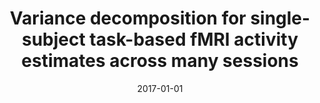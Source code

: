 ---
title: "Variance decomposition for single-subject task-based fMRI activity estimates across many sessions"
date: 2017-01-01
authors_string: Javier Gonzalez-Castillo, Gang Chen, Thomas Nichols, Peter Bandettini
authors:
   - Javier Gonzalez-Castillo
   - Gang Chen
   - Thomas Nichols
   - Peter Bandettini
author_ids:
   - javier_gonzalez-castillo
   - peter_bandettini
journal: 'NeuroImage'
volume: 154
issue: 
pages: 206-218
book_title: ''
publisher: ''
abstract: ""
project_id: 
paper_url: http://linkinghub.elsevier.com/retrieve/pii/S105381191630578X
doi: 10.1016/j.neuroimage.2016.10.024
data_loc: 'https://openneuro.org/datasets/ds001553/versions/1.0.0'
code_loc: ''
file: '/assets/publications//assets/publications/'
file_name: '/assets/publications/'
type: journal_article
pub_str: ' (2017) NeuroImage 154: 206-218'
layout: publication 
---